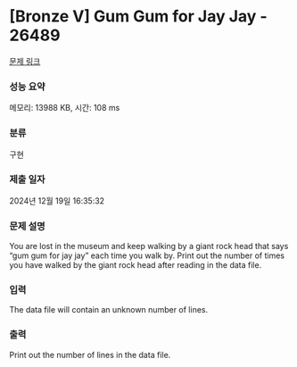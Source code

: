 # [Bronze V] Gum Gum for Jay Jay - 26489 

[문제 링크](https://www.acmicpc.net/problem/26489) 

### 성능 요약

메모리: 13988 KB, 시간: 108 ms

### 분류

구현

### 제출 일자

2024년 12월 19일 16:35:32

### 문제 설명

<p>You are lost in the museum and keep walking by a giant rock head that says “gum gum for jay jay” each time you walk by. Print out the number of times you have walked by the giant rock head after reading in the data file.</p>

### 입력 

 <p>The data file will contain an unknown number of lines.</p>

### 출력 

 <p>Print out the number of lines in the data file.</p>

